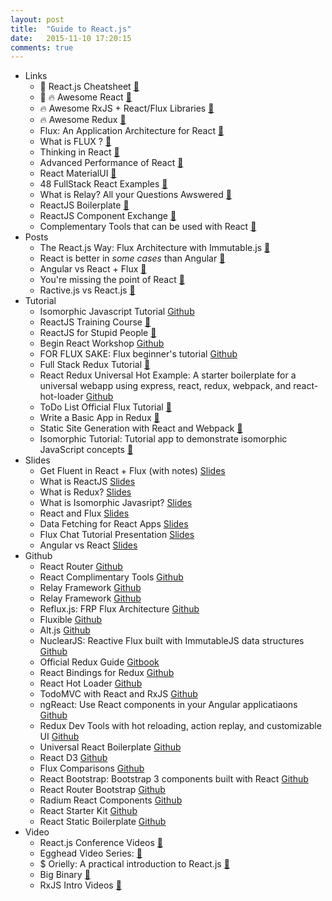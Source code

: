 ```yaml
---
layout: post
title:  "Guide to React.js"
date:   2015-11-10 17:20:15
comments: true
---
```


- Links
    - :raised_hands: React.js Cheatsheet [:link:](http://ricostacruz.com/cheatsheets/react.html)
    - :raised_hands: :fire: Awesome React [:link:](https://github.com/enaqx/awesome-react)
    - :fire: Awesome RxJS + React/Flux Libraries [:link:](https://github.com/christianramsey/rx-react-flux)
    - :fire: Awesome Redux [:link:](https://github.com/xgrommx/awesome-redux)
    - Flux: An Application Architecture for React [:link:](http://facebook.github.io/react/blog/2014/05/06/flux.html)
    - What is FLUX ? [:link:](http://pixelhunter.me/post/110248593059/flux-solutions-compared-by-example)
    - Thinking in React [:link:](http://facebook.github.io/react/docs/thinking-in-react.html)
    - Advanced Performance of React [:link:](https://facebook.github.io/react/docs/advanced-performance.html)
    - React MaterialUI [:link:](https://github.com/callemall/material-ui)
    - 48 FullStack React Examples [:link:](http://react.rocks/tag/FullStack?show=60)
    - What is Relay? All your Questions Awswered [:link:](https://gist.github.com/wincent/598fa75e22bdfa44cf47#What_is_Relay)
    - ReactJS Boilerplate [:link:](https://github.com/mbrio/react-boilerplate)
    - ReactJS Component Exchange [:link:](http://helmetrex.com/Gallery.html)
    - Complementary Tools that can be used with React [:link:](https://github.com/facebook/react/wiki/Complementary-Tools)
- Posts
    - The React.js Way: Flux Architecture with Immutable.js [:link:](https://blog.risingstack.com/the-react-way-getting-started-tutorial/)
    - React is better in _some cases_ than Angular [:link:](https://blog.risingstack.com/from-angularjs-to-react-the-isomorphic-way/)
    - Angular vs React + Flux [:link:](https://www.quora.com/Which-should-I-choose-for-a-new-web-application-AngularJS-or-Flux-React-and-why)
    - You're missing the point of React [:link:](https://medium.com/@dan_abramov/youre-missing-the-point-of-react-a20e34a51e1a)
    - Ractive.js vs React.js [:link:](http://blog.ractivejs.org/posts/whats-the-difference-between-react-and-ractive/)
- Tutorial
    - Isomorphic Javascript Tutorial [Github](https://github.com/spikebrehm/isomorphic-tutorial)
    - ReactJS Training Course [:link:](https://github.com/ryanflorence/react-training/)
    - ReactJS for Stupid People [:link:](http://blog.andrewray.me/reactjs-for-stupid-people/)
    - Begin React Workshop [Github](https://github.com/foundersandcoders/begin_react_workshop)
    - FOR FLUX SAKE: Flux beginner's tutorial [Github](https://github.com/MIJOTHY/FOR_FLUX_SAKE)
    - Full Stack Redux Tutorial [:link:](http://teropa.info/blog/2015/09/10/full-stack-redux-tutorial.html)
    - React Redux Universal Hot Example: A starter boilerplate for a universal webapp using express, react, redux, webpack, and react-hot-loader [Github](https://github.com/erikras/react-redux-universal-hot-example/)
    - ToDo List Official Flux Tutorial [:link:](http://facebook.github.io/flux/docs/todo-list.html)
    - Write a Basic App in Redux [:link:](http://davidandsuzi.com/writing-a-basic-app-in-redux/)
    - Static Site Generation with React and Webpack [:link:](http://jxnblk.com/writing/posts/static-site-generation-with-react-and-webpack/)
    - Isomorphic Tutorial: Tutorial app to demonstrate isomorphic JavaScript concepts [:link:](https://github.com/spikebrehm/isomorphic-tutorial)
- Slides
    - Get Fluent in React + Flux (with notes) [Slides](https://speakerdeck.com/fisherwebdev/react-flux-fluent-2015-notes)
    - What is ReactJS [Slides](https://speakerdeck.com/pedronauck/reactjs-keep-simple-everything-can-be-a-component)
    - What is Redux? [Slides](https://speakerdeck.com/sporto/redux-flux-reduced)
    - What is Isomorphic Javasript? [Slides](https://speakerdeck.com/matthewwithanm/isomorphic-js-server-side-rendering-react-and-rockefeller)
    - React and Flux [Slides](https://speakerdeck.com/fisherwebdev/flux-react)
    - Data Fetching for React Apps [Slides](https://speakerdeck.com/relayjs/data-fetching-for-react-applications)
    - Flux Chat Tutorial Presentation [Slides](https://speakerdeck.com/fisherwebdev/fluxchat)
    - Angular vs React [Slides](http://slides.com/codeviking/angular-vs-react#/)
- Github
    - React Router [Github](https://github.com/rackt/react-router)
    - React Complimentary Tools [Github](https://github.com/facebook/react/wiki/Complementary-Tools)
    - Relay Framework [Github](https://github.com/facebook/relay)
    - Relay Framework [Github](https://gist.github.com/wincent/598fa75e22bdfa44cf47#What_is_Relay)
    - Reflux.js: FRP Flux Architecture [Github](https://github.com/reflux/refluxjs#creating-data-stores)
    - Fluxible [Github](http://fluxible.io/)
    - Alt.js [Github](http://alt.js.org/)
    - NuclearJS: Reactive Flux built with ImmutableJS data structures [Github](https://optimizely.github.io/nuclear-js/)
    - Official Redux Guide [Gitbook](http://rackt.github.io/redux/)
    - React Bindings for Redux [Github](https://github.com/rackt/react-redux)
    - React Hot Loader [Github](http://gaearon.github.io/react-hot-loader/)
    - TodoMVC with React and RxJS [Github](https://github.com/fdecampredon/react-rxjs-todomvc)
    - ngReact: Use React components in your Angular applicatiaons [Github](http://davidchang.github.io/ngReact/)
    - Redux Dev Tools with hot reloading, action replay, and customizable UI [Github](https://github.com/gaearon/redux-devtools)
    - Universal React Boilerplate [Github](https://github.com/cloverfield-tools/universal-react-boilerplate)
    - React D3 [Github](https://reactiva.github.io/react-d3-website/)
    - Flux Comparisons [Github](https://github.com/voronianski/flux-comparison)
    - React Bootstrap: Bootstrap 3 components built with React [Github](https://github.com/react-bootstrap/react-bootstrap)
    - React Router Bootstrap [Github](https://github.com/react-bootstrap/react-router-bootstrap)
    - Radium React Components [Github](https://github.com/FormidableLabs/radium)
    - React Starter Kit [Github](https://github.com/kriasoft/react-starter-kit)
    - React Static Boilerplate [Github](https://github.com/koistya/react-static-boilerplate)
- Video
    - React.js Conference Videos [:link:](http://conf.reactjs.com/)
    - Egghead Video Series: [:link:](https://egghead.io/series/react-fundamentals)
    - $ Orielly: A practical introduction to React.js [:link:](https://player.oreilly.com/videos/9781491925652)
    - Big Binary [:link:](http://bigbinary.com/videos/learn-reactjs-in-steps/minimal-reactjs-setup)
    - RxJS Intro Videos [:link:](https://egghead.io/series/introduction-to-reactive-programming)